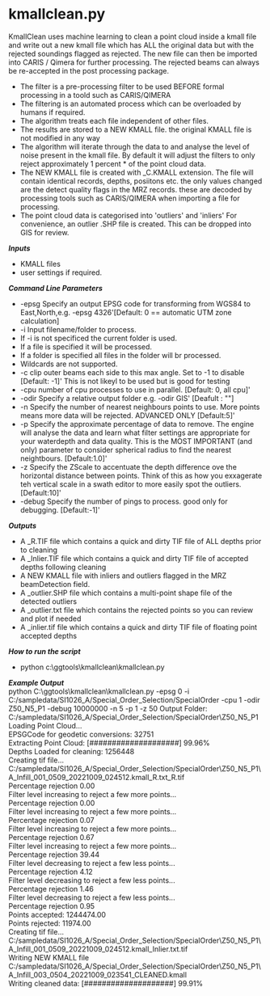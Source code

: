 # kmallclean.py
KmallClean uses machine learning to clean a point cloud inside a kmall file and write out a new kmall file which has ALL the original data but with the rejected soundings flagged as rejected. The new file can then be imported into CARIS / Qimera for further processing.  The rejected beams can always be re-accepted in the post processing package.  

*	The filter is a pre-processing filter to be used BEFORE formal processing in a toold such as CARIS/QIMERA
*	The filtering is an automated process which can be overloaded by humans if required.  
*	The algorithm treats each file independent of other files.
*	The results are stored to a NEW KMALL file.  the original KMALL file is not modified in any way
*	The algorithm will iterate through the data to and analyse the level of noise present in the kmall file. By default it will adjust the filters to only reject approximately 1 percent *	of the point cloud data.
*	The NEW KMALL file is created with _C.KMALL extension.  The file will contain identical records, depths, posiitons etc.  the only values changed are the detect quality flags in the MRZ records.  these are decoded by processing tools such as CARIS/QIMERA when importing a file for processing.  
*	The point cloud data is categorised into 'outliers' and 'inliers'  For convenience, an outlier .SHP file is created.  This can be dropped into GIS for review.


***Inputs***  
* KMALL files
* user settings if required. 

***Command Line Parameters***  
*	-epsg	Specify an output EPSG code for transforming from WGS84 to East,North,e.g. -epsg 4326'[Default: 0 == automatic UTM zone calculation]  
*	-i		Input filename/folder to process.  
*	If -i is not specificed the current folder is used.  
*	If a file is specified it will be processed.  
*	If a folder is specified all files in the folder will br processed.  
*	Wildcards are not supported.  
*	-c			clip outer beams each side to this max angle. Set to -1 to disable [Default: -1]' This is not likeyl to be used but is good for testing  
*	-cpu		number of cpu processes to use in parallel. [Default: 0, all cpu]'  
*	-odir		Specify a relative output folder e.g. -odir GIS' [Deafult : ""]  
*	-n			Specify the number of nearest neighbours points to use.  More points means more data will be rejected. ADVANCED ONLY [Default:5]'  
*	-p			Specify the approximate percentage of data to remove.  The engine will analyse the data and learn what filter settings are appropriate for your waterdepth and data quality. This is the MOST IMPORTANT (and only) parameter to consider spherical radius to find the nearest neightbours. [Default:1.0]'  
*	-z			Specify the ZScale to accentuate the depth difference ove the horizontal distance between points. Think of this as how you exxagerate teh vertical scale in a swath editor to more easily spot the outliers. [Default:10]'  
*	-debug		Specify the number of pings to process.  good only for debugging. [Default:-1]'  

***Outputs***
* A <filename>_R.TIF file which contains a quick and dirty TIF file of ALL depths prior to cleaning
* A <filename>_Inlier.TIF file which contains a quick and dirty TIF file of accepted depths following cleaning
* A NEW KMALL file with inliers and outliers flagged in the MRZ beamDetection field.
* A <filename>_outlier.SHP file which contains a multi-point shape file of the detected outliers
* A <filename>_outlier.txt file which contains the rejected points so you can review and plot if needed
* A <filename>_inlier.tif file which contains a quick and dirty TIF file of floating point accepted depths

***How to run the script***  
*	python c:\ggtools\kmallclean\kmallclean.py

***Example Output***  
python C:\ggtools\kmallclean\kmallclean.py -epsg 0 -i C:/sampledata/SI1026_A/Special_Order_Selection/SpecialOrder -cpu 1 -odir Z50_N5_P1 -debug 10000000 -n 5 -p 1 -z 50
Output Folder: C:/sampledata/SI1026_A/Special_Order_Selection/SpecialOrder\Z50_N5_P1  
Loading Point Cloud...  
EPSGCode for geodetic conversions: 32751  
Extracting Point Cloud: [####################] 99.96%  
Depths Loaded for cleaning: 1256448  
Creating tif file... C:/sampledata/SI1026_A/Special_Order_Selection/SpecialOrder\Z50_N5_P1\A_Infill_001_0509_20221009_024512.kmall_R.txt_R.tif  
Percentage rejection 0.00  
Filter level increasing to reject a few more points...  
Percentage rejection 0.00  
Filter level increasing to reject a few more points...  
Percentage rejection 0.07  
Filter level increasing to reject a few more points...  
Percentage rejection 0.67  
Filter level increasing to reject a few more points...  
Percentage rejection 39.44  
Filter level decreasing to reject a few less points...  
Percentage rejection 4.12  
Filter level decreasing to reject a few less points...  
Percentage rejection 1.46  
Filter level decreasing to reject a few less points...  
Percentage rejection 0.95  
Points accepted: 1244474.00  
Points rejected: 11974.00  
Creating tif file...  
C:/sampledata/SI1026_A/Special_Order_Selection/SpecialOrder\Z50_N5_P1\A_Infill_001_0509_20221009_024512.kmall_Inlier.txt.tif  
Writing NEW KMALL file C:/sampledata/SI1026_A/Special_Order_Selection/SpecialOrder\Z50_N5_P1\A_Infill_003_0504_20221009_023541_CLEANED.kmall  
Writing cleaned data: [####################] 99.91%  
